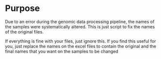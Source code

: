 # Purpose

Due to an error during the genomic data processing pipeline, the names of the samples were systematically altered.
This is just script to fix the names of the original files.

If everything is fine with your files, just ignore this. If you find this useful for you, just replace the names on 
the excel files to contain the original and the final names that you want on the samples to be changed